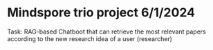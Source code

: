 # Mindspore trio project 6/1/2024

Task: RAG-based Chatboot that can retrieve the most relevant papers according to the new research idea of a user (researcher)
